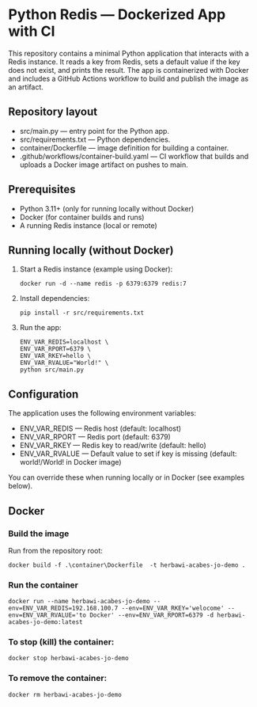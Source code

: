 # Python Redis — Dockerized App with CI

This repository contains a minimal Python application that interacts with a Redis instance. It reads a key from Redis, sets a default value if the key does not exist, and prints the result. The app is containerized with Docker and includes a GitHub Actions workflow to build and publish the image as an artifact.

## Repository layout

- src/main.py — entry point for the Python app.
- src/requirements.txt — Python dependencies.
- container/Dockerfile — image definition for building a container.
- .github/workflows/container-build.yaml — CI workflow that builds and uploads a Docker image artifact on pushes to main.

## Prerequisites

- Python 3.11+ (only for running locally without Docker)
- Docker (for container builds and runs)
- A running Redis instance (local or remote)

## Running locally (without Docker)

1. Start a Redis instance (example using Docker):
   ```
   docker run -d --name redis -p 6379:6379 redis:7
   ```
2. Install dependencies:
   ```
   pip install -r src/requirements.txt
   ```
3. Run the app:
   ```
   ENV_VAR_REDIS=localhost \
   ENV_VAR_RPORT=6379 \
   ENV_VAR_RKEY=hello \
   ENV_VAR_RVALUE="World!" \
   python src/main.py
   ```

## Configuration

The application uses the following environment variables:

- ENV_VAR_REDIS — Redis host (default: localhost)
- ENV_VAR_RPORT — Redis port (default: 6379)
- ENV_VAR_RKEY — Redis key to read/write (default: hello)
- ENV_VAR_RVALUE — Default value to set if key is missing (default: world!/World! in Docker image)

You can override these when running locally or in Docker (see examples below).

## Docker

### Build the image

Run from the repository root:
``` 
docker build -f .\container\Dockerfile  -t herbawi-acabes-jo-demo .
```
  
### Run the container
``` 
docker run --name herbawi-acabes-jo-demo --env=ENV_VAR_REDIS=192.168.100.7 --env=ENV_VAR_RKEY='welocome' --env=ENV_VAR_RVALUE='to Docker' --env=ENV_VAR_RPORT=6379 -d herbawi-acabes-jo-demo:latest 
```

### To stop (kill) the container:
```
docker stop herbawi-acabes-jo-demo
```

### To remove the container:
```
docker rm herbawi-acabes-jo-demo
```


